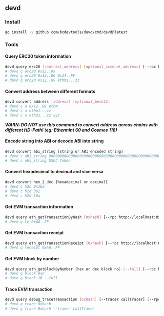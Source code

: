 ## devd

### Install

```bash
go install -v github.com/bcdevtools/devd/cmd/devd@latest
```

### Tools

#### Query ERC20 token information

```bash
devd query erc20 [contract_address] [optional_account_address] [--rpc http://localhost:8545]
# devd q erc20 0x12..89
# devd q erc20 0x12..89 0x34..FF
# devd q erc20 0x12..89 ethm1...zz
```

#### Convert address between different formats

```bash
devd convert address [address] [optional_bech32]
# devd c a 0x12..89 ethm
# devd c a ethm1...zz
# devd c a ethm1...zz xyz
```
***WARN: DO NOT use this command to convert address across chains with different HD-Path! (eg: Ethermint 60 and Cosmos 118)***

#### Encode string into ABI or decode ABI into string

```bash
devd convert abi_string [string or ABI encoded string]
# devd c abi_string 000000000000000000000000000000000000000000000000000000000000002000000000000000000000000000000000000000000000000000000000000000045553444300000000000000000000000000000000000000000000000000000000
# devd c abi_string USDC Token
```

#### Convert hexadecimal to decimal and vice versa

```bash
devd convert hex_2_dec [hexadecimal or decimal]
# devd c h2d 0x16a
# devd c h2d 362
# devd c h2d 16a
```

#### Get EVM transaction information

```bash
devd query eth_getTransactionByHash [0xhash] [--rpc http://localhost:8545]
# devd q tx 0xAA..FF
```

#### Get EVM transaction receipt

```bash
devd query eth_getTransactionReceipt [0xhash] [--rpc http://localhost:8545]
# devd q receipt 0xAA..FF
```

#### Get EVM block by number

```bash
devd query eth_getBlockByNumber [hex or dec block no] [--full] [--rpc http://localhost:8545]
# devd q block 0xF
# devd q block 16 --full
```

#### Trace EVM transaction

```bash
devd query debug_traceTransaction [0xhash] [--tracer callTracer] [--rpc http://localhost:8545]
# devd q trace 0xhash
# devd q trace 0xhash --tracer callTracer
```
